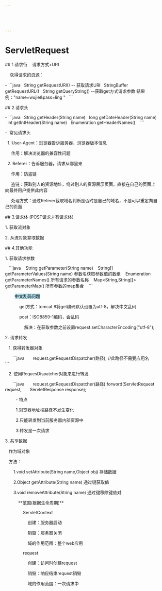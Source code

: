 ```yaml
---





---
```


# ServletRequest


\## 1.请求行    请求方式+URI

    获得请求的资源：

\- \`\`\`java
  String getRequestURI() -- 获取请求URI
  StringBuffer getRequestURL()
  String getQueryString() --获取get方式请求参数 结果例："name=wujie&pass=ling "
  \`\`\`

\## 2.请求头

\- \`\`\`java
  String getHeader(String name)
  long getDateHeader(String name)
  int getIntHeader(String name)
  Enumeration<String> getHeaderNames() 
  \`\`\`

\-  常见请求头

  1. User-Agent：浏览器告诉服务器，浏览器版本信息

     作用：解决浏览器的兼容性问题

  2. Referer：告诉服务器，请求从哪里来

     作用：防盗链

     盗链：获取别人的资源地址，绕过别人的资源展示页面，直接在自己的页面上向最终用户提供此内容

     处理方式：通过Referer截取域名判断是否时是自己的域名，不是可以重定向自己的页面

\## 3.请求体 (POST请求才有请求体)

1\. 获取流对象

2\. 从流对象拿取数据

\## 4.其他功能

1\. 获取请求参数

   \`\`\`java
   String getParameter(String name)
   String\[\] getParameterValues(String name) 参数名获取参数值的数组
   Enumeration<String> getParameterNames() 所有请求的参数名称
   Map<String,String\[\]> getParameterMap() 所有参数的map集合
   \`\`\`

        <mark style="background:lightblue">中文乱码问题</mark>

            get方式：tomcat 8将get编码默认设置为utf-8，解决中文乱码

            post：ISO8859-1编码，会乱码

                解决：在获取参数之前设置request.setCharacterEncoding("utf-8");

2\. 请求转发

   1. 获得转发器对象

      \`\`\`java
      request.getRequestDispatcher(路径); //此路径不需要应用名
      \`\`\`

   2. 使用RequesDispatcher对象来进行转发

      \`\`\`java
      request.getRequestDispatcher(路径).forword(ServletRequest request,
      ServletResponse response);      
      \`\`\`

         - 特点

         1.浏览器地址栏路径不发生变化

         2.只能转发到当前服务器内部资源中

         3.转发是一次请求

3\. 共享数据

   作为域对象

   方法：

       1.void setAttribute(String name,Object obj) 存储数据

       2.Object getAttribute(String name) 通过键获取值

       3.void removeAttribute(String name) 通过键移除键值对

           \*\*范围(根据生命周期)\*\*

               ServletContext

                   创建：服务器启动

                   销毁：服务器关闭

                   域的作用范围：整个web应用

               request

                   创建：访问时创建request

                   销毁：响应结束request销毁

                   域的作用范围：一次请求中

